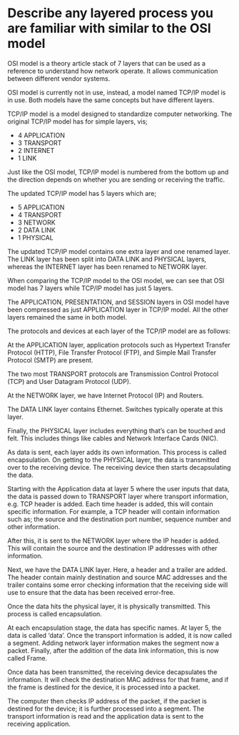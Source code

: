 # Describe any layered process you are familiar with similar to the OSI model

OSI model is a theory article stack of 7 layers that can be used as a reference to understand how network operate. It allows communication between different vendor systems.
<p> OSI model is currently not in use, instead, a model named TCP/IP model is in use. Both models have the same concepts but have different layers. </p>
<p> TCP/IP model is a model designed to standardize computer networking. The original TCP/IP model has for simple layers, vis;</p>

* 4 APPLICATION
* 3 TRANSPORT
* 2 INTERNET
* 1 LINK

<p>Just like the OSI model, TCP/IP model is numbered from the bottom up and the direction depends on whether you are sending or receiving the traffic.</p>
<p>The updated TCP/IP model has 5 layers which are;</p>

* 5 APPLICATION
* 4 TRANSPORT
* 3 NETWORK
* 2 DATA LINK
* 1 PHYSICAL

The updated TCP/IP model contains one extra layer and one renamed layer. The LINK layer has been split into DATA LINK and PHYSICAL layers, whereas the INTERNET layer has been renamed to NETWORK layer.

When comparing the TCP/IP model to the OSI model, we can see that OSI model has 7 layers while TCP/IP model has just 5 layers.

The APPLICATION, PRESENTATION, and SESSION layers in OSI model have been compressed as just APPLICATION layer in TCP/IP model. All the other layers remained the same in both model.

The protocols and devices at each layer of the TCP/IP model are as follows:

At the APPLICATION layer, application protocols such as Hypertext Transfer Protocol (HTTP), File Transfer Protocol (FTP), and Simple Mail Transfer Protocol (SMTP) are present.

The two most TRANSPORT protocols are Transmission Control Protocol (TCP) and User Datagram Protocol (UDP).

At the NETWORK layer, we have Internet Protocol (IP) and Routers.

The DATA LINK layer contains Ethernet. Switches typically operate at this layer.

Finally, the PHYSICAL layer includes everything that’s can be touched and felt. This includes things like cables and Network Interface Cards (NIC).

As data is sent, each layer adds its own information. This process is called encapsulation. On getting to the PHYSICAL layer, the data is transmitted over to the receiving device. The receiving device then starts decapsulating the data.

 Starting with the Application data at layer 5 where the user inputs that data, the data is passed down to TRANSPORT layer where transport information, e.g. TCP header is added. Each time header is added, this will contain specific information. For example, a TCP header will contain information such as; the source and the destination port number, sequence number and other information.

After this, it is sent to the NETWORK layer where the IP header is added. This will contain the source and the destination IP addresses with other information.

Next, we have the DATA LINK layer. Here, a header and a trailer are added. The header contain mainly destination and source MAC addresses and the trailer contains some error checking information that the receiving side will use to ensure that the data has been received error-free.

Once the data hits the physical layer, it is physically transmitted. This process is called encapsulation.

At each encapsulation stage, the data has specific names. At layer 5, the data is called ‘data’. Once the transport information is added, it is now called a segment. Adding network layer information makes the segment now a packet. Finally, after the addition of the data link information, this is now called Frame.

Once data has been transmitted, the receiving device decapsulates the information. It will check the destination MAC address for that frame, and if the frame is destined for the device, it is processed into a packet.

The computer then checks IP address of the packet, if the packet is destined for the device; it is further processed into a segment. The transport information is read and the application data is sent to the receiving application.  
